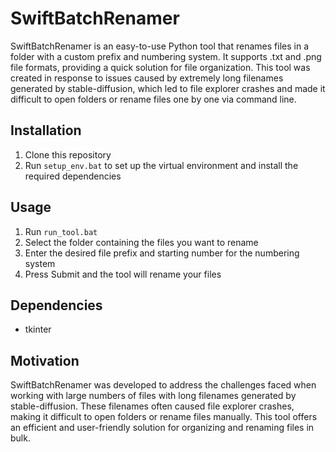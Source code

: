 # SwiftBatchRenamer

SwiftBatchRenamer is an easy-to-use Python tool that renames files in a folder with a custom prefix and numbering system. It supports .txt and .png file formats, providing a quick solution for file organization. This tool was created in response to issues caused by extremely long filenames generated by stable-diffusion, which led to file explorer crashes and made it difficult to open folders or rename files one by one via command line.

## Installation

1. Clone this repository
2. Run `setup_env.bat` to set up the virtual environment and install the required dependencies

## Usage

1. Run `run_tool.bat`
2. Select the folder containing the files you want to rename
3. Enter the desired file prefix and starting number for the numbering system
4. Press Submit and the tool will rename your files

## Dependencies

- tkinter

## Motivation

SwiftBatchRenamer was developed to address the challenges faced when working with large numbers of files with long filenames generated by stable-diffusion. These filenames often caused file explorer crashes, making it difficult to open folders or rename files manually. This tool offers an efficient and user-friendly solution for organizing and renaming files in bulk.
